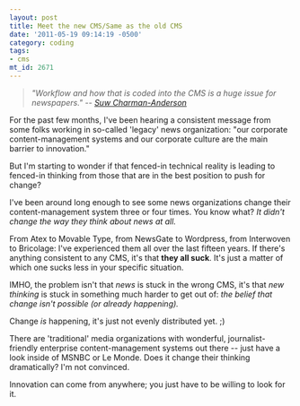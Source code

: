 ```yaml
---
layout: post
title: Meet the new CMS/Same as the old CMS
date: '2011-05-19 09:14:19 -0500'
category: coding
tags:
- cms 
mt_id: 2671
---
```


> _"Workflow and how that is coded into the CMS is a huge issue for newspapers." -- [Suw Charman-Anderson](http://charman-anderson.com/2011/05/18/linking-and-journalism-the-workflow-issue/)_

For the past few months, I've been hearing a consistent message from some folks working in so-called 'legacy' news organization: "our corporate content-management systems and our corporate culture are the main barrier to innovation."

But I'm starting to wonder if that fenced-in technical reality is leading to fenced-in thinking from those that are in the best position to push for change?

I've been around long enough to see some news organizations change their content-management system three or four times. You know what? _It didn't change the way they think about news at all._

From Atex to Movable Type, from NewsGate to Wordpress, from Interwoven to Bricolage: I've experienced them all over the last fifteen years. If there's anything consistent to any CMS, it's that **they all suck**. It's just a matter of which one sucks less in your specific situation.

IMHO, the problem isn't that _news_ is stuck in the wrong CMS, it's that _new thinking_ is stuck in something much harder to get out of: _the belief that change isn't possible (or already happening)._

Change _is_ happening, it's just not evenly distributed yet.  ;)

There are 'traditional' media organizations with wonderful, journalist-friendly enterprise content-management systems out there -- just have a look inside of MSNBC or Le Monde. Does it change their thinking dramatically? I'm not convinced.

Innovation can come from anywhere; you just have to be willing to look for it.
